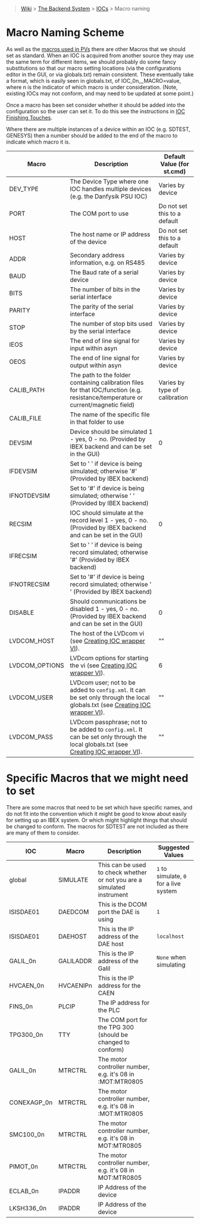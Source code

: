> [Wiki](Home) > [The Backend System](The-Backend-System) > [IOCs](IOCs) > Macro naming

# Macro Naming Scheme

As well as the [macros used in PVs](PV-Naming#macros) there are other Macros that we should set as standard. When an IOC is acquired from another source they may use the same term for different items, we should probably do some fancy substitutions so that our macro setting locations (via the configurations editor in the GUI, or via globals.txt) remain consistent. These eventually take a format, which is easily seen in globals.txt, of IOC_0n__MACRO=value, where n is the indicator of which macro is under consideration. (Note, existing IOCs may not conform, and may need to be updated at some point.) 

Once a macro has been set consider whether it should be added into the configuration so the user can set it. To do this see the instructions in [IOC Finishing Touches](IOC-Finishing-Touches).

Where there are multiple instances of a device within an IOC (e.g. SDTEST, GENESYS) then a number should be added to the end of the macro to indicate which macro it is.

| Macro | Description | Default Value (for st.cmd) |
| --- | --- | --- |
| DEV_TYPE | The Device Type where one IOC handles multiple devices (e.g. the Danfysik PSU IOC) | Varies by device |
| PORT | The COM port to use | Do not set this to a default |
| HOST | The host name or IP address of the device | Do not set this to a default | 
| ADDR | Secondary address information, e.g. on RS485 | Varies by device |
| BAUD | The Baud rate of a serial device | Varies by device |
| BITS | The number of bits in the serial interface | Varies by device |
| PARITY | The parity of the serial interface | Varies by device |
| STOP | The number of stop bits used by the serial interface | Varies by device |
| IEOS | The end of line signal for input within asyn | Varies by device |
| OEOS | The end of line signal for output within asyn | Varies by device |
| CALIB_PATH | The path to the folder containing calibration files for that IOC/function (e.g. resistance/temperature or current/magnetic field) | Varies by type of calibration |
| CALIB_FILE | The name of the specific file in that folder to use | |
| DEVSIM | Device should be simulated 1 - yes, 0 - no. (Provided by IBEX backend and can be set in the GUI) | 0 |
| IFDEVSIM | Set to ' ' if device is being simulated; otherwise '#' (Provided by IBEX backend) |  |
| IFNOTDEVSIM | Set to '#' if device is being simulated; otherwise ' ' (Provided by IBEX backend) |  |
| RECSIM | IOC should simulate at the record level 1 - yes, 0 - no. (Provided by IBEX backend and can be set in the GUI) | 0 |
| IFRECSIM | Set to ' ' if device is being record simulated; otherwise '#' (Provided by IBEX backend) |  |
| IFNOTRECSIM | Set to '#' if device is being record simulated; otherwise ' ' (Provided by IBEX backend) |  |
| DISABLE | Should communications be disabled 1 - yes, 0 - no. (Provided by IBEX backend and can be set in the GUI) | 0 |
| LVDCOM_HOST | The host of the LVDcom vi (see [Creating IOC wrapper VI](Creating-IOC-wrapper-VI)). | "" |
| LVDCOM_OPTIONS | LVDcom options for starting the vi (see [Creating IOC wrapper VI](Creating-IOC-wrapper-VI)). | 6 |
| LVDCOM_USER | LVDcom user; not to be added to `config.xml`. It can be set only through the local globals.txt (see [Creating IOC wrapper VI](Creating-IOC-wrapper-VI)). | "" |
| LVDCOM_PASS | LVDcom passphrase; not to be added to `config.xml`. It can be set only through the local globals.txt (see [Creating IOC wrapper VI](Creating-IOC-wrapper-VI)). | "" |

# Specific Macros that we might need to set

There are some macros that need to be set which have specific names, and do not fit into the convention which it might be good to know about easily for setting up an IBEX system. Or which might highlight things that should be changed to conform. The macros for SDTEST are not included as there are many of them to consider.

| IOC | Macro | Description | Suggested Values |
| --- | --- | --- | --- |
| global | SIMULATE | This can be used to check whether or not you are a simulated instrument | `1` to simulate, `0` for a live system|
| ISISDAE01 | DAEDCOM | This is the DCOM port the DAE is using | `1` |
| ISISDAE01 | DAEHOST | This is the IP address of the DAE host | `localhost` |
| GALIL_0n | GALILADDR | This is the IP address of the Galil | `None` when simulating |
| HVCAEN_0n | HVCAENIPn | This is the IP address for the CAEN | |
| FINS_0n | PLCIP | The IP address for the PLC | |
| TPG300_0n | TTY | The COM port for the TPG 300 (should be changed to conform) | |
| GALIL_0n | MTRCTRL | The motor controller number, e.g. it's 08 in :MOT:MTR0805 | |
| CONEXAGP_0n | MTRCTRL | The motor controller number, e.g. it's 08 in :MOT:MTR0805 | |
| SMC100_0n | MTRCTRL | The motor controller number, e.g. it's 08 in MOT:MTR0805 | |
| PIMOT_0n | MTRCTRL | The motor controller number, e.g. it's 08 in MOT:MTR0805 | |
| ECLAB_0n | IPADDR | IP Address of the device | |
| LKSH336_0n | IPADDR | IP Address of the device | |



